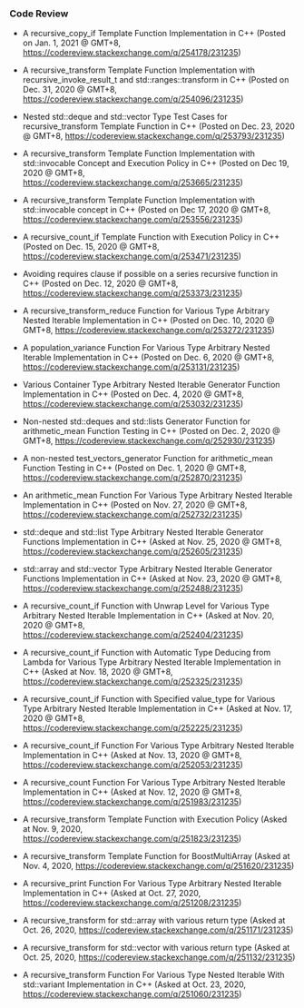 ### Code Review

- A recursive_copy_if Template Function Implementation in C++ (Posted on Jan. 1, 2021 @ GMT+8, https://codereview.stackexchange.com/q/254178/231235)

- A recursive_transform Template Function Implementation with recursive_invoke_result_t and std::ranges::transform in C++ (Posted on Dec. 31, 2020 @ GMT+8, https://codereview.stackexchange.com/q/254096/231235)

- Nested std::deque and std::vector Type Test Cases for recursive_transform Template Function in C++ (Posted on Dec. 23, 2020 @ GMT+8, https://codereview.stackexchange.com/q/253793/231235)

- A recursive_transform Template Function Implementation with std::invocable Concept and Execution Policy in C++ (Posted on Dec 19, 2020 @ GMT+8, https://codereview.stackexchange.com/q/253665/231235)

- A recursive_transform Template Function Implementation with std::invocable concept in C++ (Posted on Dec 17, 2020 @ GMT+8, https://codereview.stackexchange.com/q/253556/231235)

- A recursive_count_if Template Function with Execution Policy in C++ (Posted on Dec. 15, 2020 @ GMT+8, https://codereview.stackexchange.com/q/253471/231235)

- Avoiding requires clause if possible on a series recursive function in C++ (Posted on Dec. 12, 2020 @ GMT+8, https://codereview.stackexchange.com/q/253373/231235)

- A recursive_transform_reduce Function for Various Type Arbitrary Nested Iterable Implementation in C++ (Posted on Dec. 10, 2020 @ GMT+8, https://codereview.stackexchange.com/q/253272/231235)

- A population_variance Function For Various Type Arbitrary Nested Iterable Implementation in C++ (Posted on Dec. 6, 2020 @ GMT+8, https://codereview.stackexchange.com/q/253131/231235)

- Various Container Type Arbitrary Nested Iterable Generator Function Implementation in C++ (Posted on Dec. 4, 2020 @ GMT+8, https://codereview.stackexchange.com/q/253032/231235)

- Non-nested std::deques and std::lists Generator Function for arithmetic_mean Function Testing in C++ (Posted on Dec. 2, 2020 @ GMT+8, https://codereview.stackexchange.com/q/252930/231235)

- A non-nested test_vectors_generator Function for arithmetic_mean Function Testing in C++ (Posted on Dec. 1, 2020 @ GMT+8, https://codereview.stackexchange.com/q/252870/231235)

- An arithmetic_mean Function For Various Type Arbitrary Nested Iterable Implementation in C++ (Posted on Nov. 27, 2020 @ GMT+8, https://codereview.stackexchange.com/q/252732/231235)

- std::deque and std::list Type Arbitrary Nested Iterable Generator Functions Implementation in C++ (Asked at Nov. 25, 2020 @ GMT+8, https://codereview.stackexchange.com/q/252605/231235)

- std::array and std::vector Type Arbitrary Nested Iterable Generator Functions Implementation in C++ (Asked at Nov. 23, 2020 @ GMT+8, https://codereview.stackexchange.com/q/252488/231235)

- A recursive_count_if Function with Unwrap Level for Various Type Arbitrary Nested Iterable Implementation in C++ (Asked at Nov. 20, 2020 @ GMT+8, https://codereview.stackexchange.com/q/252404/231235)

- A recursive_count_if Function with Automatic Type Deducing from Lambda for Various Type Arbitrary Nested Iterable Implementation in C++ (Asked at Nov. 18, 2020 @ GMT+8, https://codereview.stackexchange.com/q/252325/231235)

- A recursive_count_if Function with Specified value_type for Various Type Arbitrary Nested Iterable Implementation in C++ (Asked at Nov. 17, 2020 @ GMT+8, https://codereview.stackexchange.com/q/252225/231235)

- A recursive_count_if Function For Various Type Arbitrary Nested Iterable Implementation in C++ (Asked at Nov. 13, 2020 @ GMT+8, https://codereview.stackexchange.com/q/252053/231235)

- A recursive_count Function For Various Type Arbitrary Nested Iterable Implementation in C++ (Asked at Nov. 12, 2020 @ GMT+8, https://codereview.stackexchange.com/q/251983/231235)

- A recursive_transform Template Function with Execution Policy (Asked at Nov. 9, 2020, https://codereview.stackexchange.com/q/251823/231235)

- A recursive_transform Template Function for BoostMultiArray (Asked at Nov. 4, 2020, https://codereview.stackexchange.com/q/251620/231235)

- A recursive_print Function For Various Type Arbitrary Nested Iterable Implementation in C++ (Asked at Oct. 27, 2020, https://codereview.stackexchange.com/q/251208/231235)

- A recursive_transform for std::array with various return type (Asked at Oct. 26, 2020, https://codereview.stackexchange.com/q/251171/231235)

- A recursive_transform for std::vector with various return type (Asked at Oct. 25, 2020, https://codereview.stackexchange.com/q/251132/231235)
  
- A recursive_transform Function For Various Type Nested Iterable With std::variant Implementation in C++ (Asked at Oct. 23, 2020, https://codereview.stackexchange.com/q/251060/231235)



